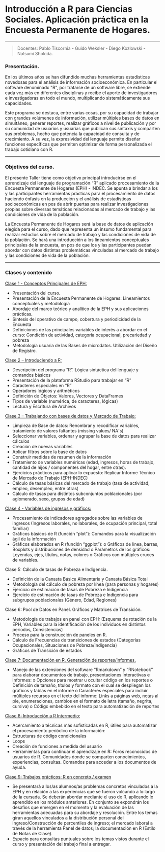 # Introducción a R para Ciencias Sociales. Aplicación práctica en la Encuesta Permanente de Hogares.
***


> Docentes: Pablo Tiscornia - Guido Weksler - Diego Kozlowski - Natsumi Shokida.


### Presentación.
En los últimos años se han difundido muchas herramientas estadísticas novedosas para el análisis de información socioeconómica. En particular el software denominado "R", por tratarse de un software libre, se extiende cada vez más en diferentes disciplinas y recibe el aporte de investigadores e investigadoras en todo el mundo, multiplicando sistemáticamente sus capacidades.
  
Este programa se destaca, entre varias cosas, por su capacidad de trabajar con grandes volúmenes de información, utilizar múltiples bases de datos en simultáneo,  generar reportes, realizar gráficos a nivel de publicación y por su comunidad de usuarios y usuarias  que publican sus sintaxis y comparten sus problemas, hecho que potencia la capacidad de consulta y de crecimiento. A su vez, la expresividad del lenguaje permite diseñar funciones específicas que permiten optimizar de forma personalizada el trabajo cotidiano con R. 

*** 
  
### Objetivos del curso.
El presente Taller tiene como objetivo principal introducirse en el aprendizaje del lenguaje de programación “R” aplicado procesamiento de la Encuesta Permanente de Hogares (EPH) - INDEC. Se apunta a brindar a los y las participantes herramientas prácticas para el procesamiento de datos haciendo énfasis en la producción y el análisis de estadísticas socioeconómicas en pos de abrir puertas para realizar investigaciones propias sobre diversas temáticas relacionadas al mercado de trabajo y las condiciones de vida de la población.
  
La Encuesta Permanente de Hogares será la base de datos de aplicación elegida para el curso, dado que representa un insumo fundamental para realizar estudios sobre el mercado de trabajo y las condiciones de vida de la población. Se hará una introducción a los lineamientos conceptuales principales de la encuesta, en pos de que los y las participantes puedan abordar con datos distintas problemáticas vinculadas al mercado de trabajo y las condiciones de vida de la población.

*** 

### Clases y contenido

[Clase 1 - Conceptos Principales de EPH:](ink)
  
-	Presentación del curso.
-	Presentación de la Encuesta Permanente de Hogares: Lineamientos conceptuales y metodología
-	Abordaje del marco teórico y analítico de la EPH y sus aplicaciones prácticas.
-	Síntesis del operativo de campo, cobertura y periodicidad de la Encuesta
-	Definiciones de las principales variables de interés a abordar en el curso: Condición de actividad, categoría ocupacional, precariedad y pobreza
-	Metodología usuaria de las Bases de microdatos. Utilización del Diseño de Registro.

[Clase 2 – Introduciendo a R:](link)
  
-	Descripción del programa “R”. Lógica sintáctica del lenguaje y comandos básicos
-	Presentación de la plataforma RStudio para trabajar en “R”
-	Caracteres especiales en “R”
-	Operadores lógicos y aritméticos
-	Definición de Objetos: Valores, Vectores y DataFrames
-	Tipos de variable (numérica, de caracteres, lógicas)
-	Lectura y Escritura de Archivos  


[Clase 3 – Trabajando con bases de datos y Mercado de Trabajo:](link)
  
-	Limpieza de Base de datos: Renombrar y recodificar variables, tratamiento de valores faltantes (missing values/ NA´s)
-	Seleccionar variables, ordenar y agrupar la base de datos para realizar cálculos
-	Creación de nuevas variables
-	Aplicar filtros sobre la base de datos
-	Construir medidas de resumen de la información
-	Tratamiento de variables numéricas (edad, ingresos, horas de trabajo, cantidad de hijos / componentes del hogar, entre otras).
-	Ejercicios prácticos para aplicar lo expuesto: Replicar Informe Técnico de Mercado de Trabajo (EPH-INDEC) 
-	Cálculo de tasas básicas del mercado de trabajo (tasa de actividad, empleo, desempleo, entre otras) 
-	Cálculo de tasas para distintos subconjuntos poblacionales (por aglomerado, sexo, grupos de edad)

[Clase 4 - Variables de ingresos y gráficos:](link)
  
-	Procesamiento de indicadores agregados sobre las variables de ingresos (Ingresos laborales, no laborales, de ocupación principal, total familiar) 
-	Gráficos básicos de R (función “plot”): Comandos para la visualización ágil de la información
-	Gráficos elaborados en R (función “ggplot”): 
o	Gráficos de línea, barras, Boxplots y distribuciones de densidad
o	Parámetros de los gráficos: Leyendas, ejes, títulos, notas, colores
o	Gráficos con múltiples cruces de variables.

Clase 5: Cálculo de tasas de Pobreza e Indigencia.
  
-	Definición de la Canasta Básica Alimentaria y Canasta Básica Total
-	Metodología del cálculo de pobreza por línea (para personas y hogares)
-	Ejercicio de estimación de tasas de Pobreza e Indigencia
-	Ejercicio de estimación de tasas de Pobreza e Indigencia para subgrupos poblacionales (Género, Edad, Regiones)

Clase 6: Pool de Datos en Panel. Gráficos y Matrices de Transición.
  
-	Metodología de trabajos en panel con EPH: (Esquema de rotación de la EPH, Variables para la identificación de los individuos en distintos períodos, Consistencias)
-	Proceso para la construcción de paneles en R.
-	Cálculo de Frecuencias de transiciones de estados (Categorías Ocupacionales, Situaciones de Pobreza/Indigencia)
-	Gráficos de Transición de estados

[Clase 7: Documentación en R. Generación de reportes/informes.](link)
  
-	Manejo de las extensiones del software “Rmarkdown” y “RNotebook” para elaborar documentos de trabajo, presentaciones interactivas e informes:
o	Opciones para mostrar u ocultar código en los reportes
o	Definición de tamaño, títulos y formato con el cual se despliegan los gráficos y tablas en el informe
o	Caracteres especiales para incluir múltiples recursos en el texto del informe: Links a páginas web, notas al pie, enumeraciones, cambios en el formato de letra (tamaño, negrita, cursiva)
o	Código embebido en el texto para automatización de reportes

[Clase 8: Introducción a R Intermedio:](link)
  
-	Acercamiento a técnicas más sofisticadas en R, útiles para automatizar el procesamiento periódico de la información:
-	Estructuras de código condicionales
-	Loops
-	Creación de funciones a medida del usuario
-	Herramientas para continuar el aprendizaje en R: Foros reconocidos de usuarios de R. Comunidades donde se comparten conocimientos, experiencias, consultas. Comandos para acceder a los documentos de ayuda.


[Clase 9: Trabajos prácticos: R en concreto / examen](link)
  
  
-	Se presentará a los/as alumnos/as problemas concretos vinculados a la EPH y en relación a las experiencias que se fueron volcando a lo largo de la cursada. Se deberán abordar mediante el uso de R, aplicando lo aprendido en los módulos anteriores. En conjunto se expondrán los desafíos que emergen en el momento y la evaluación de las herramientas adecuadas para su abordaje y resolución. Entre los temas giran aquellos vinculados a la distribución personal del ingreso/Construcción de percentiles de ingreso; el mercado laboral a través de la herramienta Panel de datos; la documentación en R (Estilo de Notas de Clase).
-	Espacio para consultas puntuales sobre los temas vistos durante el curso y presentación del trabajo final a entregar.
